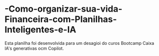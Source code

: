 # -Como-organizar-sua-vida-Financeira-com-Planilhas-Inteligentes-e-IA
Esta planilha foi desenvolvida para um desagioi do curos Bootcamp Caixa IA's generativas ocm Copilot. 
